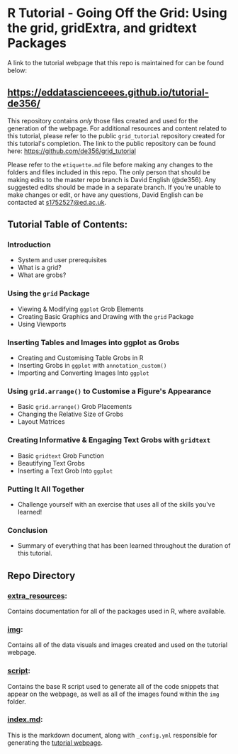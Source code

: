 # R Tutorial - Going Off the Grid: Using the grid, gridExtra, and gridtext Packages
A link to the tutorial webpage that this repo is maintained for can be found below: 
## https://eddatascienceees.github.io/tutorial-de356/

This repository contains *only* those files created and used for the generation of the webpage. For additional resources and content related to this tutorial, please refer to the public `grid_tutorial` repository created for this tutorial's completion. The link to the public repository can be found here: https://github.com/de356/grid_tutorial

Please refer to the `etiquette.md` file before making any changes to the folders and files included in this repo. The only person that should be making edits to the master repo branch is David English (@de356). Any suggested edits should be made in a separate branch. If you're unable to make changes or edit, or have any questions, David English can be contacted at s1752527@ed.ac.uk. 

## Tutorial Table of Contents: 
### Introduction
- System and user prerequisites
- What is a grid?
- What are grobs?
### Using the `grid` Package
- Viewing & Modifying `ggplot` Grob Elements
- Creating Basic Graphics and Drawing with the `grid` Package
- Using Viewports
### Inserting Tables and Images into ggplot as Grobs
- Creating and Customising Table Grobs in R
- Inserting Grobs in `ggplot` with `annotation_custom()`
- Importing and Converting Images Into `ggplot`
### Using `grid.arrange()` to Customise a Figure's Appearance
- Basic `grid.arrange()` Grob Placements
- Changing the Relative Size of Grobs
- Layout Matrices
### Creating Informative & Engaging Text Grobs with `gridtext`
- Basic `gridtext` Grob Function
- Beautifying Text Grobs
- Inserting a Text Grob Into `ggplot`
### Putting It All Together
- Challenge yourself with an exercise that uses all of the skills you've learned!
### Conclusion
- Summary of everything that has been learned throughout the duration of this tutorial.

## Repo Directory
### [extra_resources](https://github.com/EdDataScienceEES/tutorial-de356/tree/master/extra_resources):  
Contains documentation for all of the packages used in R, where available. 
### [img](https://github.com/EdDataScienceEES/tutorial-de356/tree/master/img):  
Contains all of the data visuals and images created and used on the tutorial webpage. 
### [script](https://github.com/EdDataScienceEES/challenge-3-de356/tree/master/script):  
Contains the base R script used to generate all of the code snippets that appear on the webpage, as well as all of the images found within the `img` folder. 
### [index.md](https://github.com/EdDataScienceEES/tutorial-de356/blob/master/index.md):
This is the markdown document, along with `_config.yml` responsible for generating the [tutorial webpage](https://eddatascienceees.github.io/tutorial-de356/).
